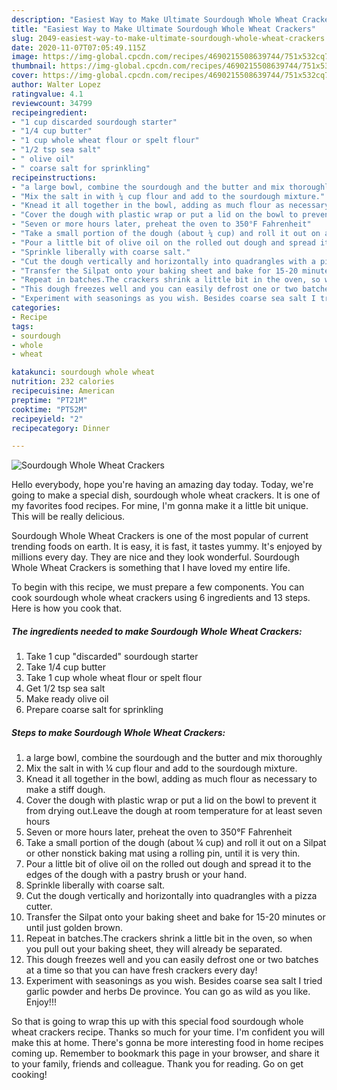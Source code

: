 ```yaml
---
description: "Easiest Way to Make Ultimate Sourdough Whole Wheat Crackers"
title: "Easiest Way to Make Ultimate Sourdough Whole Wheat Crackers"
slug: 2049-easiest-way-to-make-ultimate-sourdough-whole-wheat-crackers
date: 2020-11-07T07:05:49.115Z
image: https://img-global.cpcdn.com/recipes/4690215508639744/751x532cq70/sourdough-whole-wheat-crackers-recipe-main-photo.jpg
thumbnail: https://img-global.cpcdn.com/recipes/4690215508639744/751x532cq70/sourdough-whole-wheat-crackers-recipe-main-photo.jpg
cover: https://img-global.cpcdn.com/recipes/4690215508639744/751x532cq70/sourdough-whole-wheat-crackers-recipe-main-photo.jpg
author: Walter Lopez
ratingvalue: 4.1
reviewcount: 34799
recipeingredient:
- "1 cup discarded sourdough starter"
- "1/4 cup butter"
- "1 cup whole wheat flour or spelt flour"
- "1/2 tsp sea salt"
- " olive oil"
- " coarse salt for sprinkling"
recipeinstructions:
- "a large bowl, combine the sourdough and the butter and mix thoroughly"
- "Mix the salt in with ¼ cup flour and add to the sourdough mixture."
- "Knead it all together in the bowl, adding as much flour as necessary to make a stiff dough."
- "Cover the dough with plastic wrap or put a lid on the bowl to prevent it from drying out.Leave the dough at room temperature for at least seven hours"
- "Seven or more hours later, preheat the oven to 350°F Fahrenheit"
- "Take a small portion of the dough (about ¼ cup) and roll it out on a Silpat or other nonstick baking mat using a rolling pin, until it is very thin."
- "Pour a little bit of olive oil on the rolled out dough and spread it to the edges of the dough with a pastry brush or your hand."
- "Sprinkle liberally with coarse salt."
- "Cut the dough vertically and horizontally into quadrangles with a pizza cutter."
- "Transfer the Silpat onto your baking sheet and bake for 15-20 minutes or until just golden brown."
- "Repeat in batches.The crackers shrink a little bit in the oven, so when you pull out your baking sheet, they will already be separated."
- "This dough freezes well and you can easily defrost one or two batches at a time so that you can have fresh crackers every day!"
- "Experiment with seasonings as you wish. Besides coarse sea salt I tried garlic powder and herbs De province. You can go as wild as you like. Enjoy!!!"
categories:
- Recipe
tags:
- sourdough
- whole
- wheat

katakunci: sourdough whole wheat 
nutrition: 232 calories
recipecuisine: American
preptime: "PT21M"
cooktime: "PT52M"
recipeyield: "2"
recipecategory: Dinner

---
```



![Sourdough Whole Wheat Crackers](https://img-global.cpcdn.com/recipes/4690215508639744/751x532cq70/sourdough-whole-wheat-crackers-recipe-main-photo.jpg)

Hello everybody, hope you're having an amazing day today. Today, we're going to make a special dish, sourdough whole wheat crackers. It is one of my favorites food recipes. For mine, I'm gonna make it a little bit unique. This will be really delicious.



Sourdough Whole Wheat Crackers is one of the most popular of current trending foods on earth. It is easy, it is fast, it tastes yummy. It's enjoyed by millions every day. They are nice and they look wonderful. Sourdough Whole Wheat Crackers is something that I have loved my entire life.


To begin with this recipe, we must prepare a few components. You can cook sourdough whole wheat crackers using 6 ingredients and 13 steps. Here is how you cook that.

<!--inarticleads1-->

##### The ingredients needed to make Sourdough Whole Wheat Crackers:

1. Take 1 cup &#34;discarded&#34; sourdough starter
1. Take 1/4 cup butter
1. Take 1 cup whole wheat flour or spelt flour
1. Get 1/2 tsp sea salt
1. Make ready  olive oil
1. Prepare  coarse salt for sprinkling




<!--inarticleads2-->

##### Steps to make Sourdough Whole Wheat Crackers:

1. a large bowl, combine the sourdough and the butter and mix thoroughly
1. Mix the salt in with ¼ cup flour and add to the sourdough mixture.
1. Knead it all together in the bowl, adding as much flour as necessary to make a stiff dough.
1. Cover the dough with plastic wrap or put a lid on the bowl to prevent it from drying out.Leave the dough at room temperature for at least seven hours
1. Seven or more hours later, preheat the oven to 350°F Fahrenheit
1. Take a small portion of the dough (about ¼ cup) and roll it out on a Silpat or other nonstick baking mat using a rolling pin, until it is very thin.
1. Pour a little bit of olive oil on the rolled out dough and spread it to the edges of the dough with a pastry brush or your hand.
1. Sprinkle liberally with coarse salt.
1. Cut the dough vertically and horizontally into quadrangles with a pizza cutter.
1. Transfer the Silpat onto your baking sheet and bake for 15-20 minutes or until just golden brown.
1. Repeat in batches.The crackers shrink a little bit in the oven, so when you pull out your baking sheet, they will already be separated.
1. This dough freezes well and you can easily defrost one or two batches at a time so that you can have fresh crackers every day!
1. Experiment with seasonings as you wish. Besides coarse sea salt I tried garlic powder and herbs De province. You can go as wild as you like. Enjoy!!!




So that is going to wrap this up with this special food sourdough whole wheat crackers recipe. Thanks so much for your time. I'm confident you will make this at home. There's gonna be more interesting food in home recipes coming up. Remember to bookmark this page in your browser, and share it to your family, friends and colleague. Thank you for reading. Go on get cooking!
